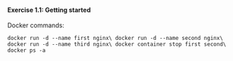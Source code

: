 
#### Exercise 1.1: Getting started

Docker commands:

`
docker run -d --name first nginx\
docker run -d --name second nginx\
docker run -d --name third nginx\
docker container stop first second\ 
docker ps -a
`
